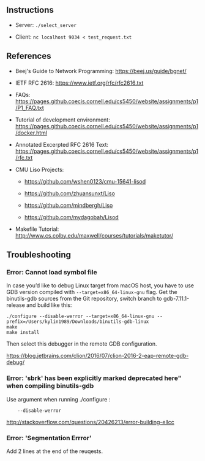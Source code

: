 ## Instructions
* Server: `./select_server`

    
* Client: `nc localhost 9034 < test_request.txt`


## References
* Beej's Guide to Network Programming: https://beej.us/guide/bgnet/

* IETF RFC 2616: https://www.ietf.org/rfc/rfc2616.txt

* FAQs: https://pages.github.coecis.cornell.edu/cs5450/website/assignments/p1/P1_FAQ.txt

* Tutorial of development environment: https://pages.github.coecis.cornell.edu/cs5450/website/assignments/p1/docker.html

* Annotated Excerpted RFC 2616 Text: https://pages.github.coecis.cornell.edu/cs5450/website/assignments/p1/rfc.txt

* CMU Liso Projects: 
	* https://github.com/wshen0123/cmu-15641-lisod
	
	* https://github.com/zhuansunxt/Liso
	
	* https://github.com/mindbergh/Liso
	
	* https://github.com/mydagobah/Lisod

* Makefile Tutorial: http://www.cs.colby.edu/maxwell/courses/tutorials/maketutor/


## Troubleshooting

### Error: Cannot load symbol file

In case you’d like to debug Linux target from macOS host, you have to use GDB version compiled with `--target=x86_64-linux-gnu` flag. Get the binutils-gdb sources from the Git repository, switch branch to gdb-7.11.1-release and build like this:


    ./configure --disable-werror --target=x86_64-linux-gnu --prefix=/Users/kylin1989/Downloads/binutils-gdb-linux
    make
    make install
Then select this debugger in the remote GDB configuration.

https://blog.jetbrains.com/clion/2016/07/clion-2016-2-eap-remote-gdb-debug/

### Error: 'sbrk' has been explicitly marked deprecated here" when compiling binutils-gdb

Use argument when running ./configure :
        
        --disable-werror

http://stackoverflow.com/questions/20426213/error-building-ellcc

### Error: 'Segmentation Errror'

Add 2 lines at the end of the reuqests.



